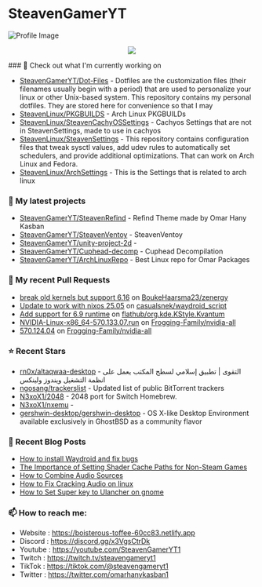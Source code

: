 # SteavenGamerYT
![Profile Image](https://avatars.githubusercontent.com/u/62666559?v=4)

<p align="center"><a href="https://github.com/anuraghazra/github-readme-stats">
  <img align="center" src="https://github-readme-stats.vercel.app/api?username=SteavenGamerYT&show_icons=true&theme=tokyonight" />
</a></p>
### 👷 Check out what I'm currently working on

- [SteavenGamerYT/Dot-Files](https://github.com/SteavenGamerYT/Dot-Files) -   Dotfiles are the customization files (their filenames usually begin with a period) that are used to personalize your linux or other Unix-based system. This repository contains my personal dotfiles. They are stored here for convenience so that I may
- [SteavenLinux/PKGBUILDS](https://github.com/SteavenLinux/PKGBUILDS) - Arch Linux PKGBUILDs
- [SteavenLinux/SteavenCachyOSSettings](https://github.com/SteavenLinux/SteavenCachyOSSettings) - Cachyos Settings that are not in SteavenSettings, made to use in cachyos
- [SteavenLinux/SteavenSettings](https://github.com/SteavenLinux/SteavenSettings) - This repository contains configuration files that tweak sysctl values, add udev rules to automatically set schedulers, and provide additional optimizations. That can work on Arch Linux and Fedora.
- [SteavenLinux/ArchSettings](https://github.com/SteavenLinux/ArchSettings) - This is the Settings that is related to arch linux
### 🌱 My latest projects

- [SteavenGamerYT/SteavenRefind](https://github.com/SteavenGamerYT/SteavenRefind) - Refind Theme made by Omar Hany Kasban
- [SteavenGamerYT/SteavenVentoy](https://github.com/SteavenGamerYT/SteavenVentoy) - SteavenVentoy
- [SteavenGamerYT/unity-project-2d](https://github.com/SteavenGamerYT/unity-project-2d) - 
- [SteavenGamerYT/Cuphead-decomp](https://github.com/SteavenGamerYT/Cuphead-decomp) - Cuphead Decompilation
- [SteavenGamerYT/ArchLinuxRepo](https://github.com/SteavenGamerYT/ArchLinuxRepo) - Best Linux repo for Omar Packages
### 🔨 My recent Pull Requests

- [break old kernels but support 6.16](https://github.com/BoukeHaarsma23/zenergy/pull/17) on [BoukeHaarsma23/zenergy](https://github.com/BoukeHaarsma23/zenergy)
- [Update to work with nixos 25.05](https://github.com/casualsnek/waydroid_script/pull/233) on [casualsnek/waydroid_script](https://github.com/casualsnek/waydroid_script)
- [Add support for 6.9 runtime](https://github.com/flathub/org.kde.KStyle.Kvantum/pull/43) on [flathub/org.kde.KStyle.Kvantum](https://github.com/flathub/org.kde.KStyle.Kvantum)
- [NVIDIA-Linux-x86_64-570.133.07.run](https://github.com/Frogging-Family/nvidia-all/pull/286) on [Frogging-Family/nvidia-all](https://github.com/Frogging-Family/nvidia-all)
- [570.124.04](https://github.com/Frogging-Family/nvidia-all/pull/285) on [Frogging-Family/nvidia-all](https://github.com/Frogging-Family/nvidia-all)
### ⭐ Recent Stars

- [rn0x/altaqwaa-desktop](https://github.com/rn0x/altaqwaa-desktop) - التقوى | تطبيق إسلامي لسطح المكتب يعمل على انظمة التشغيل ويندوز ولينكس 
- [ngosang/trackerslist](https://github.com/ngosang/trackerslist) - Updated list of public BitTorrent trackers
- [N3xoX1/2048](https://github.com/N3xoX1/2048) - 2048 port for Switch Homebrew.
- [N3xoX1/nxemu](https://github.com/N3xoX1/nxemu) - 
- [gershwin-desktop/gershwin-desktop](https://github.com/gershwin-desktop/gershwin-desktop) - OS X-like Desktop Environment available exclusively in GhostBSD as a community flavor
### 📰 Recent Blog Posts

- [How to install Waydroid and fix bugs](https://boisterous-toffee-60cc83.netlify.app/how-to-install-waydroid-and-fix-bugs/)
- [The Importance of Setting Shader Cache Paths for Non-Steam Games](https://boisterous-toffee-60cc83.netlify.app/shader-cache/)
- [How to Combine Audio Sources](https://boisterous-toffee-60cc83.netlify.app/how-to-combine-audio-sources/)
- [How to Fix Cracking Audio on linux](https://boisterous-toffee-60cc83.netlify.app/how-to-fix-cracking-audio-on-linux/)
- [How to Set Super key to Ulancher on gnome](https://boisterous-toffee-60cc83.netlify.app/how-to-set-super-key-to-ulancher-on-gnome/)
### 📫 How to reach me:
  - Website   : <https://boisterous-toffee-60cc83.netlify.app>
  - Discord   : <https://discord.gg/x3VgsCtrDk>
  - Youtube   : <https://youtube.com/SteavenGamerYT1>
  - Twitch    : <https://twitch.tv/steavengameryt1>
  - TikTok    : <https://tiktok.com/@steavengameryt1>
  - Twitter   : <https://twitter.com/omarhanykasban1>
